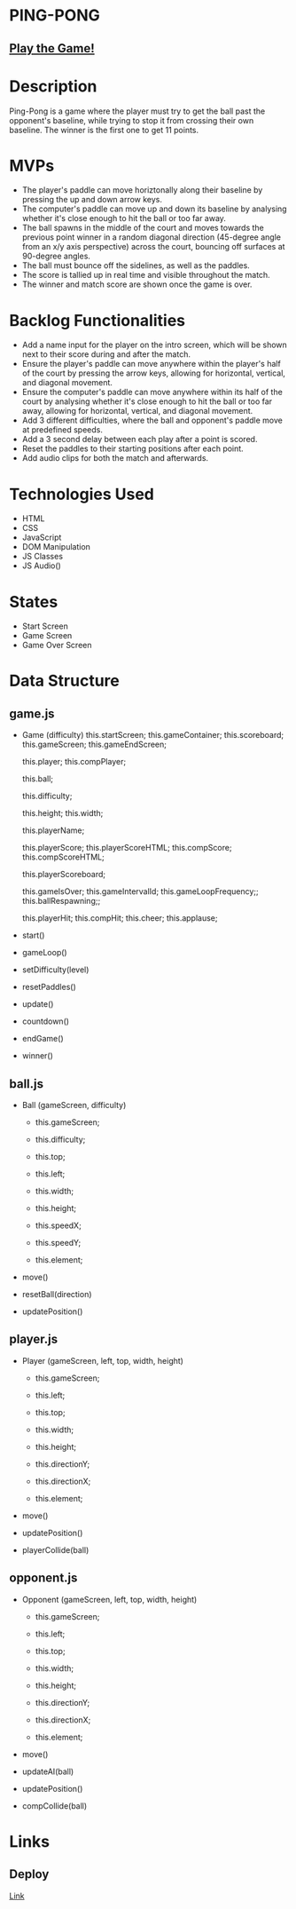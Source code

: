 # PING-PONG

## [Play the Game!](https://usernameluke.github.io/2d-tennis/)

# Description

Ping-Pong is a game where the player must try to get the ball past the opponent's baseline, while trying to stop it from crossing their own baseline. The winner is the first one to get 11 points.

# MVPs

- The player's paddle can move horiztonally along their baseline by pressing the up and down arrow keys.
- The computer's paddle can move up and down its baseline by analysing whether it's close enough to hit the ball or too far away.
- The ball spawns in the middle of the court and moves towards the previous point winner in a random diagonal direction (45-degree angle from an x/y axis perspective) across the court, bouncing off surfaces at 90-degree angles.
- The ball must bounce off the sidelines, as well as the paddles.
- The score is tallied up in real time and visible throughout the match.
- The winner and match score are shown once the game is over.

# Backlog Functionalities

- Add a name input for the player on the intro screen, which will be shown next to their score during and after the match.
- Ensure the player's paddle can move anywhere within the player's half of the court by pressing the arrow keys, allowing for horizontal, vertical, and diagonal movement.
- Ensure the computer's paddle can move anywhere within its half of the court by analysing whether it's close enough to hit the ball or too far away, allowing for horizontal, vertical, and diagonal movement.
- Add 3 different difficulties, where the ball and opponent's paddle move at predefined speeds.
- Add a 3 second delay between each play after a point is scored.
- Reset the paddles to their starting positions after each point.
- Add audio clips for both the match and afterwards.

# Technologies Used

- HTML
- CSS
- JavaScript
- DOM Manipulation
- JS Classes
- JS Audio()

# States

- Start Screen
- Game Screen
- Game Over Screen

# Data Structure

## game.js

- Game (difficulty)
    this.startScreen;
    this.gameContainer;
    this.scoreboard;
    this.gameScreen;
    this.gameEndScreen;

    this.player;
    this.compPlayer;

    this.ball;

    this.difficulty;

    this.height;
    this.width;

    this.playerName;

    this.playerScore;
    this.playerScoreHTML;
    this.compScore;
    this.compScoreHTML;

    this.playerScoreboard;

    this.gameIsOver;
    this.gameIntervalId;
    this.gameLoopFrequency;;
    this.ballRespawning;;

    this.playerHit;
    this.compHit;
    this.cheer;
    this.applause;


- start()
- gameLoop()
- setDifficulty(level)
- resetPaddles()
- update()
- countdown()
- endGame()
- winner()

## ball.js 
- Ball (gameScreen, difficulty)
    - this.gameScreen;

    - this.difficulty;

    - this.top;
    - this.left;

    - this.width;
    - this.height;

    - this.speedX;
    - this.speedY;

    - this.element;

- move()
- resetBall(direction)
- updatePosition()

## player.js 
- Player (gameScreen, left, top, width, height)
    - this.gameScreen;

    - this.left;
    - this.top;
    - this.width;
    - this.height;

    - this.directionY;
    - this.directionX;

    - this.element;

- move()
- updatePosition()
- playerCollide(ball)

## opponent.js 
- Opponent (gameScreen, left, top, width, height)
    - this.gameScreen;

    - this.left;
    - this.top;
    - this.width;
    - this.height;

    - this.directionY;
    - this.directionX;

    - this.element;

- move()
- updateAI(ball)
- updatePosition()
- compCollide(ball)

# Links

## Deploy
[Link](www.your-deploy-url-here.com)